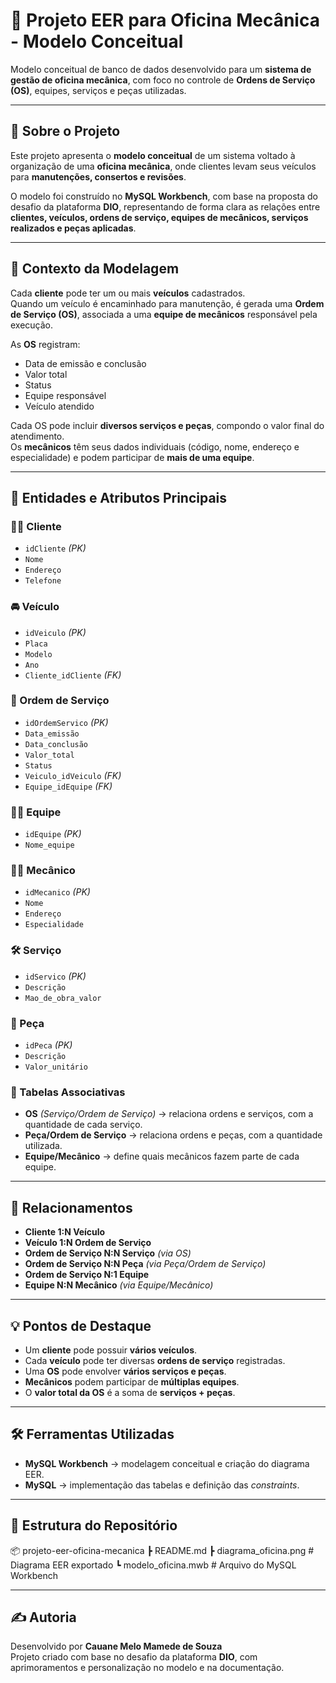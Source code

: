 # 🚗 Projeto EER para Oficina Mecânica - Modelo Conceitual

Modelo conceitual de banco de dados desenvolvido para um **sistema de gestão de oficina mecânica**, com foco no controle de **Ordens de Serviço (OS)**, equipes, serviços e peças utilizadas.

---

## 🧰 Sobre o Projeto

Este projeto apresenta o **modelo conceitual** de um sistema voltado à organização de uma **oficina mecânica**, onde clientes levam seus veículos para **manutenções, consertos e revisões**.  

O modelo foi construído no **MySQL Workbench**, com base na proposta do desafio da plataforma **DIO**, representando de forma clara as relações entre **clientes, veículos, ordens de serviço, equipes de mecânicos, serviços realizados e peças aplicadas**.

---

## 🧩 Contexto da Modelagem

Cada **cliente** pode ter um ou mais **veículos** cadastrados.  
Quando um veículo é encaminhado para manutenção, é gerada uma **Ordem de Serviço (OS)**, associada a uma **equipe de mecânicos** responsável pela execução.  

As **OS** registram:
- Data de emissão e conclusão  
- Valor total  
- Status  
- Equipe responsável  
- Veículo atendido  

Cada OS pode incluir **diversos serviços e peças**, compondo o valor final do atendimento.  
Os **mecânicos** têm seus dados individuais (código, nome, endereço e especialidade) e podem participar de **mais de uma equipe**.

---

## 🧠 Entidades e Atributos Principais

### 🧍‍♂️ Cliente
- `idCliente` *(PK)*  
- `Nome`  
- `Endereço`  
- `Telefone`  

### 🚘 Veículo
- `idVeiculo` *(PK)*  
- `Placa`  
- `Modelo`  
- `Ano`  
- `Cliente_idCliente` *(FK)*  

### 📄 Ordem de Serviço
- `idOrdemServico` *(PK)*  
- `Data_emissão`  
- `Data_conclusão`  
- `Valor_total`  
- `Status`  
- `Veiculo_idVeiculo` *(FK)*  
- `Equipe_idEquipe` *(FK)*  

### 🧑‍🔧 Equipe
- `idEquipe` *(PK)*  
- `Nome_equipe`  

### 👨‍🏭 Mecânico
- `idMecanico` *(PK)*  
- `Nome`  
- `Endereço`  
- `Especialidade`  

### 🛠️ Serviço
- `idServico` *(PK)*  
- `Descrição`  
- `Mao_de_obra_valor`  

### 🔩 Peça
- `idPeca` *(PK)*  
- `Descrição`  
- `Valor_unitário`  

### 🔗 Tabelas Associativas
- **OS** *(Serviço/Ordem de Serviço)* → relaciona ordens e serviços, com a quantidade de cada serviço.  
- **Peça/Ordem de Serviço** → relaciona ordens e peças, com a quantidade utilizada.  
- **Equipe/Mecânico** → define quais mecânicos fazem parte de cada equipe.  

---

## 🧮 Relacionamentos

- **Cliente 1:N Veículo**  
- **Veículo 1:N Ordem de Serviço**  
- **Ordem de Serviço N:N Serviço** *(via OS)*  
- **Ordem de Serviço N:N Peça** *(via Peça/Ordem de Serviço)*  
- **Ordem de Serviço N:1 Equipe**  
- **Equipe N:N Mecânico** *(via Equipe/Mecânico)*  

---

## 💡 Pontos de Destaque

- Um **cliente** pode possuir **vários veículos**.  
- Cada **veículo** pode ter diversas **ordens de serviço** registradas.  
- Uma **OS** pode envolver **vários serviços e peças**.  
- **Mecânicos** podem participar de **múltiplas equipes**.  
- O **valor total da OS** é a soma de **serviços + peças**.  

---

## 🛠️ Ferramentas Utilizadas

- **MySQL Workbench** → modelagem conceitual e criação do diagrama EER.  
- **MySQL** → implementação das tabelas e definição das *constraints*.  

---

## 📁 Estrutura do Repositório
📦 projeto-eer-oficina-mecanica
┣ README.md
┣ diagrama_oficina.png # Diagrama EER exportado
┗ modelo_oficina.mwb # Arquivo do MySQL Workbench


---

## ✍️ Autoria

Desenvolvido por **Cauane Melo Mamede de Souza**  
Projeto criado com base no desafio da plataforma **DIO**, com aprimoramentos e personalização no modelo e na documentação.
